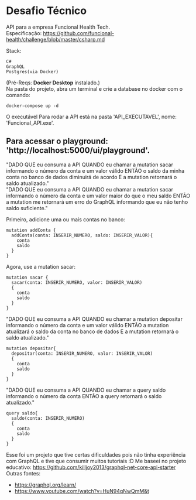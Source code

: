 <h1>Desafio Técnico</h1>

API para a empresa Funcional Health Tech.<br/>
Especificação: https://github.com/funcional-health/challenge/blob/master/csharp.md

Stack:
```
C#
GraphQL
Postgres(via Docker)
```

(Pré-Reqs: **Docker Desktop** instalado.)<br/>
Na pasta do projeto, abra um terminal e crie a database no docker com o comando:
```
docker-compose up -d
```

O executável Para rodar a API está na pasta 'API_EXECUTAVEL', nome: 'Funcional_API.exe'.

Para acessar o playground: 'http://localhost:5000/ui/playground'.
-------------------------

"DADO QUE eu consuma a API
QUANDO eu chamar a mutation sacar informando o número da conta e um valor válido
ENTÃO o saldo da minha conta no banco de dados diminuirá de acordo
E a mutation retornará o saldo atualizado."<br/>
"DADO QUE eu consuma a API
QUANDO eu chamar a mutation sacar informando o número da conta e um valor maior do que o meu saldo
ENTÃO a mutation me retornará um erro do GraphQL informando que eu não tenho saldo suficiente."

Primeiro, adicione uma ou mais contas no banco:
```
mutation addConta {
  addConta(conta: INSERIR_NUMERO, saldo: INSERIR_VALOR){
    conta
    saldo
  }
}
```
Agora, use a mutation sacar:
```
mutation sacar {
  sacar(conta: INSERIR_NUMERO, valor: INSERIR_VALOR)
  {
    conta
    saldo
  }
}
```

"DADO QUE eu consuma a API
QUANDO eu chamar a mutation depositar informando o número da conta e um valor válido
ENTÃO a mutation atualizará o saldo da conta no banco de dados
E a mutation retornará o saldo atualizado."

```
mutation depositar{
  depositar(conta: INSERIR_NUMERO, valor: INSERIR_VALOR)
  {
    conta
    saldo
  }
}
```

"DADO QUE eu consuma a API
QUANDO eu chamar a query saldo informando o número da conta
ENTÃO a query retornará o saldo atualizado."
```
query saldo{
  saldo(conta: INSERIR_NUMERO)
  {
    conta
    saldo
  }
}
```

Esse foi um projeto que tive certas dificuldades pois não tinha experiência com GraphQL e tive que consumir muitos tutoriais :D
Me baseei no projeto educativo: https://github.com/killjoy2013/graphql-net-core-api-starter
Outras fontes:
- https://graphql.org/learn/
- https://www.youtube.com/watch?v=HuN94qNwQmM&t

